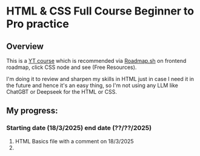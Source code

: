 # HTML & CSS Full Course Beginner to Pro practice
## Overview
This is a [YT course](https://www.youtube.com/watch?v=G3e-cpL7ofc&t=1059s) which is recommended via [Roadmap.sh](https://roadmap.sh/frontend) on frontend roadmap, click CSS node and see (Free Resources).

I'm doing it to review and sharpen my skills in HTML just in case I need it in the future and hence it's an easy thing, so I'm not using any LLM like ChatGBT or Deepseek for the HTML or CSS.

## My progress:

### Starting date (18/3/2025) end date (??/??/2025)
1. HTML Basics file with a comment on 18/3/2025
2. 
